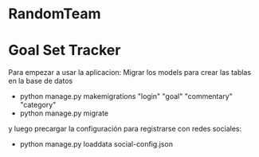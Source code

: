 # RandomTeam

# Goal Set Tracker

Para empezar a usar la aplicacion:
Migrar los models para crear las tablas en la base de datos
- python manage.py makemigrations "login" "goal" "commentary" "category"
- python manage.py migrate

y luego precargar la configuración para registrarse con redes sociales:
- python manage.py loaddata social-config.json
